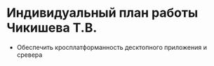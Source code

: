# Индивидуальный план работы Чикишева Т.В.

+ Обеспечить кросплатформанность десктопного приложения и сревера
